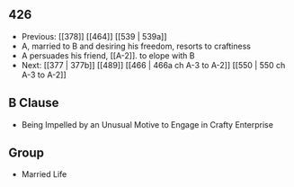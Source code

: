 ## 426
- Previous: [[378]] [[464]] [[539 | 539a]] 
- A, married to B and desiring his freedom, resorts to craftiness
- A persuades his friend, [[A-2]]. to elope with B
- Next: [[377 | 377b]] [[489]] [[466 | 466a ch A-3 to A-2]] [[550 | 550 ch A-3 to A-2]] 

## B Clause
- Being Impelled by an Unusual Motive to Engage in Crafty Enterprise

## Group
- Married Life

